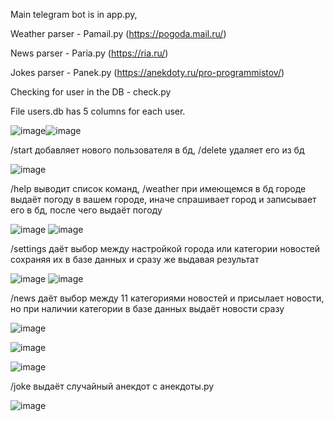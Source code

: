 Main telegram bot is in app.py,

Weather parser - Pamail.py (https://pogoda.mail.ru/)

News parser - Paria.py (https://ria.ru/)

Jokes parser - Panek.py (https://anekdoty.ru/pro-programmistov/)

Checking for user in the DB - check.py

File users.db has 5 columns for each user.

![image](https://github.com/Alanyle/studtgbot/assets/162821077/74867d09-1189-46cd-b412-e3494d1a691c)![image](https://github.com/Alanyle/studtgbot/assets/162821077/f9794d35-a5da-438b-a6e4-58a735ad5269)

/start добавляет нового пользователя в бд, /delete удаляет его из бд

![image](https://github.com/Alanyle/studtgbot/assets/162821077/13ea7ca2-2ebc-495e-9c8d-528f720ef024)

/help выводит список команд, 
/weather при имеющемся в бд городе выдаёт погоду в вашем городе, иначе спрашивает город и записывает его в бд, после чего выдаёт погоду

![image](https://github.com/Alanyle/studtgbot/assets/162821077/49a14d5e-22b1-41ef-af8e-e337fe2c01e7)
![image](https://github.com/Alanyle/studtgbot/assets/162821077/7858f4d9-5ca0-40b1-a4ba-574f00265f08)

/settings даёт выбор между настройкой города или категории новостей сохраняя их в базе данных и сразу же выдавая результат

![image](https://github.com/Alanyle/studtgbot/assets/162821077/7f63afb7-419f-4fa8-bc07-c8c508349c7c)
![image](https://github.com/Alanyle/studtgbot/assets/162821077/01428267-d477-4fc9-9357-55a01560b803)

/news даёт выбор между 11 категориями новостей и присылает новости, но при наличии категории в базе данных выдаёт новости сразу

![image](https://github.com/Alanyle/studtgbot/assets/162821077/20e49fc9-6972-4423-8c4b-2b2a56637130)

![image](https://github.com/Alanyle/studtgbot/assets/162821077/04458a78-cafc-471e-94f7-1e43930cad69)

![image](https://github.com/Alanyle/studtgbot/assets/162821077/41d86ea7-97ec-4e19-b3c9-b064e0d5abfe)

/joke выдаёт случайный анекдот с анекдоты.ру

![image](https://github.com/Alanyle/studtgbot/assets/162821077/aab502c5-45b0-45be-8804-5b6902ca6393)
